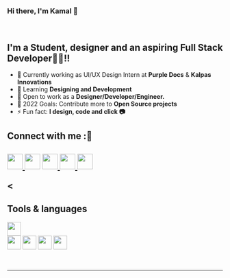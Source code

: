 ### Hi there, I'm Kamal 👋

<br />

## I'm a Student, designer and an aspiring Full Stack Developer👩‍💻!!

- 🔭 Currently working as UI/UX Design Intern at **Purple Docs** & **Kalpas Innovations**
- 🌱 Learning **Designing and Development**
- 👯 Open to work as a **Designer/Developer/Engineer.**
- 🥅 2022 Goals: Contribute more to **Open Source projects**
- ⚡ Fun fact: **I design, code and click 📷**



<h2> Connect with me :🤝<h2/>
   <a href="https://www.linkedin.com/in/kamalpreet-singh-a489a2197/" class="pics"><img src="https://cdn.worldvectorlogo.com/logos/linkedin-icon-2.svg" height="36vh">  </a>
   <a href="https://github.com/KamalpreetS" class="pics"> <img src="https://cdn.worldvectorlogo.com/logos/github-icon-1.svg" height="36vh"></center></a>
   <a href="https://dribble.com/Kamal9991" class="pics"><img src="https://cdn.worldvectorlogo.com/logos/dribbble-icon.svg" height="36vh">  </a>
   <a href="https://www.behance.net/kamalpreetsingh3" class="pics"><img src="https://cdn.worldvectorlogo.com/logos/behance.svg" height="36vh">  </a>
   <a href="https://mail.google.com/mail/?view=cm&fs=1&tf=1&to=kamals9991@gmail.com" class="pics"><img src="https://cdn.worldvectorlogo.com/logos/official-gmail-icon-2020-.svg" height="36vh"></a>
  

<<h2> Tools & languages </h2>
<img width ='32px' src = "https://cdn.worldvectorlogo.com/logos/figma-1.svg">  
<img width ='32px' src ="https://cdn.worldvectorlogo.com/logos/adobe-xd-2.svg"> 
<img width ='32px' src ="https://cdn.worldvectorlogo.com/logos/adobe-photoshop-2.svg">
<img width ='32px' src ="https://cdn.worldvectorlogo.com/logos/html-1.svg"> 
<img width ='32px' src ="https://cdn.worldvectorlogo.com/logos/css-3.svg">

<br>

---

